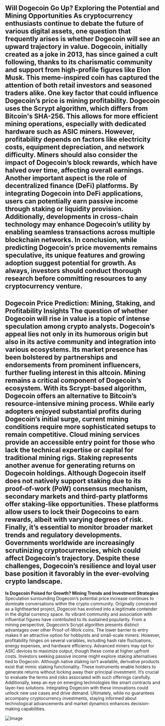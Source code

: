 **Will Dogecoin Go Up? Exploring the Potential and Mining Opportunities**
As cryptocurrency enthusiasts continue to debate the future of various digital assets, one question that frequently arises is whether Dogecoin will see an upward trajectory in value. Dogecoin, initially created as a joke in 2013, has since gained a cult following, thanks to its charismatic community and support from high-profile figures like Elon Musk. This meme-inspired coin has captured the attention of both retail investors and seasoned traders alike.
One key factor that could influence Dogecoin’s price is mining profitability. Dogecoin uses the Scrypt algorithm, which differs from Bitcoin's SHA-256. This allows for more efficient mining operations, especially with dedicated hardware such as ASIC miners. However, profitability depends on factors like electricity costs, equipment depreciation, and network difficulty. Miners should also consider the impact of Dogecoin’s block rewards, which have halved over time, affecting overall earnings.
Another important aspect is the role of decentralized finance (DeFi) platforms. By integrating Dogecoin into DeFi applications, users can potentially earn passive income through staking or liquidity provision. Additionally, developments in cross-chain technology may enhance Dogecoin’s utility by enabling seamless transactions across multiple blockchain networks.
In conclusion, while predicting Dogecoin’s price movements remains speculative, its unique features and growing adoption suggest potential for growth. As always, investors should conduct thorough research before committing resources to any cryptocurrency venture.
---
**Dogecoin Price Prediction: Mining, Staking, and Profitability Insights**
The question of whether Dogecoin will rise in value is a topic of intense speculation among crypto analysts. Dogecoin’s appeal lies not only in its humorous origin but also in its active community and integration into various ecosystems. Its market presence has been bolstered by partnerships and endorsements from prominent influencers, further fueling interest in this altcoin.
Mining remains a critical component of Dogecoin’s ecosystem. With its Scrypt-based algorithm, Dogecoin offers an alternative to Bitcoin’s resource-intensive mining process. While early adopters enjoyed substantial profits during Dogecoin’s initial surge, current mining conditions require more sophisticated setups to remain competitive. Cloud mining services provide an accessible entry point for those who lack the technical expertise or capital for traditional mining rigs.
Staking represents another avenue for generating returns on Dogecoin holdings. Although Dogecoin itself does not natively support staking due to its proof-of-work (PoW) consensus mechanism, secondary markets and third-party platforms offer staking-like opportunities. These platforms allow users to lock their Dogecoins to earn rewards, albeit with varying degrees of risk.
Finally, it’s essential to monitor broader market trends and regulatory developments. Governments worldwide are increasingly scrutinizing cryptocurrencies, which could affect Dogecoin’s trajectory. Despite these challenges, Dogecoin’s resilience and loyal user base position it favorably in the ever-evolving crypto landscape.
---
**Is Dogecoin Poised for Growth? Mining Trends and Investment Strategies**
Speculation surrounding Dogecoin’s potential price increase continues to dominate conversations within the crypto community. Originally conceived as a lighthearted project, Dogecoin has evolved into a legitimate contender in the digital currency space. Its vibrant community and association with influential figures have contributed to its sustained popularity.
From a mining perspective, Dogecoin’s Scrypt algorithm presents distinct advantages over other Proof-of-Work coins. The lower barrier to entry makes it an attractive option for hobbyists and small-scale miners. However, profitability hinges on several variables, including hash rate fluctuations, energy expenses, and hardware efficiency. Advanced miners may opt for ASIC devices to maximize output, though these come at higher upfront costs.
Investors seeking passive income might explore staking alternatives tied to Dogecoin. Although native staking isn’t available, derivative products exist that mimic staking functionality. These instruments enable holders to generate returns without locking away their principal investment. It’s crucial to evaluate the terms and risks associated with such offerings carefully.
Additionally, keep an eye on emerging technologies like smart contracts and layer-two solutions. Integrating Dogecoin with these innovations could unlock new use cases and drive demand. Ultimately, while no guarantees accompany cryptocurrency investments, staying informed about technological advancements and market dynamics enhances decision-making capabilities.


![Image](https://github.com/user-attachments/assets/d7419ec9-dc67-403f-bf28-8faea5f1f74f)